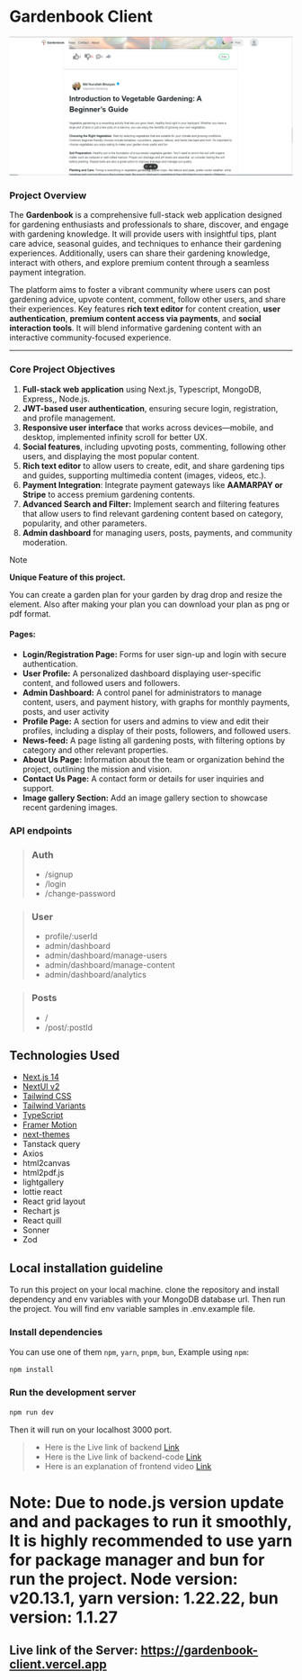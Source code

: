 # Gardenbook Client

![Home](./src/assets/homepage.png)

### **Project Overview**

The **Gardenbook** is a comprehensive full-stack web application designed for gardening enthusiasts and professionals to share, discover, and engage with gardening knowledge. It will provide users with insightful tips, plant care advice, seasonal guides, and techniques to enhance their gardening experiences. Additionally, users can share their gardening knowledge, interact with others, and explore premium content through a seamless payment integration.

The platform aims to foster a vibrant community where users can post gardening advice, upvote content, comment, follow other users, and share their experiences. Key features **rich text editor** for content creation, **user authentication**, **premium content access via payments**, and **social interaction tools**. It will blend informative gardening content with an interactive community-focused experience.

---

### **Core Project Objectives**

1. **Full-stack web application** using Next.js, Typescript, MongoDB, Express,, Node.js.
2. **JWT-based user authentication**, ensuring secure login, registration, and profile management.
3. **Responsive user interface** that works across devices—mobile, and desktop, implemented infinity scroll for better UX.
4. **Social features**, including upvoting posts, commenting, following other users, and displaying the most popular content.
5. **Rich text editor** to allow users to create, edit, and share gardening tips and guides, supporting multimedia content (images, videos, etc.).
6. **Payment Integration**: Integrate payment gateways like **AAMARPAY or Stripe** to access premium gardening contents.
7. **Advanced Search and Filter:** Implement search and filtering features that allow users to find relevant gardening content based on category, popularity, and other parameters.
8. **Admin dashboard** for managing users, posts, payments, and community moderation.

> [!NOTE]
>
> **Unique Feature of this project.**
>
> You can create a garden plan for your garden by drag drop and resize the element. Also after making your plan you can download your plan as png or pdf format.

#### Pages:

- **Login/Registration Page:** Forms for user sign-up and login with secure authentication.
- **User Profile:** A personalized dashboard displaying user-specific content, and followed users and followers.
- **Admin Dashboard:** A control panel for administrators to manage content, users, and payment history, with graphs for monthly payments, posts, and user activity
- **Profile Page:** A section for users and admins to view and edit their profiles, including a display of their posts, followers, and followed users.
- **News-feed:** A page listing all gardening posts, with filtering options by category and other relevant properties.
- **About Us Page:** Information about the team or organization behind the project, outlining the mission and vision.
- **Contact Us Page:** A contact form or details for user inquiries and support.
- **Image gallery Section:** Add an image gallery section to showcase recent gardening images.

### **API endpoints**

> ### Auth
>
> - /signup
> - /login
> - /change-password

> ### User
>
> - profile/:userId
> - admin/dashboard
> - admin/dashboard/manage-users
> - admin/dashboard/manage-content
> - admin/dashboard/analytics

> ### Posts
>
> - /
> - /post/:postId

## Technologies Used

- [Next.js 14](https://nextjs.org/docs/getting-started)
- [NextUI v2](https://nextui.org/)
- [Tailwind CSS](https://tailwindcss.com/)
- [Tailwind Variants](https://tailwind-variants.org)
- [TypeScript](https://www.typescriptlang.org/)
- [Framer Motion](https://www.framer.com/motion/)
- [next-themes](https://github.com/pacocoursey/next-themes)
- Tanstack query
- Axios
- html2canvas
- html2pdf.js
- lightgallery
- lottie react
- React grid layout
- Rechart js
- React quill
- Sonner
- Zod

## Local installation guideline

To run this project on your local machine. clone the repository and install dependency and env variables with your MongoDB database url. Then run the project. You will find env variable samples in .env.example file.

### Install dependencies

You can use one of them `npm`, `yarn`, `pnpm`, `bun`, Example using `npm`:

```bash
npm install
```

### Run the development server

```bash
npm run dev
```

Then it will run on your localhost 3000 port.

> - Here is the Live link of backend [Link](https://gardenbook-server.vercel.app)
> - Here is the Live link of backend-code [Link](https://github.com/nurullah91/gardenbook-server)
> - Here is an explanation of frontend video [Link](https://drive.google.com/file/d/1I5kKOzEZyiRUMcxBxlrDMVn0W3SR14Hg/view?usp=drive_link)

# Note: Due to node.js version update and and packages to run it smoothly, It is highly recommended to use yarn for package manager and bun for run the project. Node version: v20.13.1, yarn version: 1.22.22, bun version: 1.1.27

## Live link of the Server: https://gardenbook-client.vercel.app
